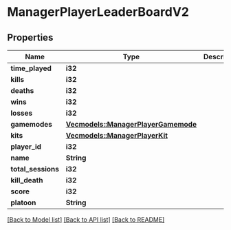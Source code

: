 # ManagerPlayerLeaderBoardV2

## Properties

Name | Type | Description | Notes
------------ | ------------- | ------------- | -------------
**time_played** | **i32** |  | 
**kills** | **i32** |  | 
**deaths** | **i32** |  | 
**wins** | **i32** |  | 
**losses** | **i32** |  | 
**gamemodes** | [**Vec<models::ManagerPlayerGamemode>**](ManagerPlayerGamemode.md) |  | 
**kits** | [**Vec<models::ManagerPlayerKit>**](ManagerPlayerKit.md) |  | 
**player_id** | **i32** |  | 
**name** | **String** |  | 
**total_sessions** | **i32** |  | 
**kill_death** | **i32** |  | 
**score** | **i32** |  | 
**platoon** | **String** |  | 

[[Back to Model list]](../README.md#documentation-for-models) [[Back to API list]](../README.md#documentation-for-api-endpoints) [[Back to README]](../README.md)



